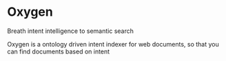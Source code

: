 # Oxygen
Breath intent intelligence to semantic search

Oxygen is a ontology driven intent indexer for web documents, so that you can find documents based on intent 
